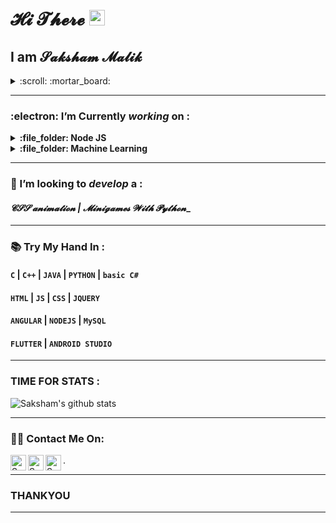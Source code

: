 <h1><b>𝓗𝓲 𝓣𝓱𝓮𝓻𝓮 </b><img src="https://media.giphy.com/media/hvRJCLFzcasrR4ia7z/giphy.gif" width="25px"></strong></h1>
<p> <h2>I am <b> 𝓢𝓪𝓴𝓼𝓱𝓪𝓶 𝓜𝓪𝓵𝓲𝓴 </b></h2></p>

<details>
  <summary>:scroll: :mortar_board:
  </summary>
  <h4>:beginner: 3rd Year Student </h4>
  <h4>:beginner: CSE </h4>
  <h4>:beginner: Python & JAVA </h4>
  <h4>:clock1: Coder :clock8:</h4>
  <h4>:office: Chitkara University <h4>
</details>
    
---  

###  :electron: I’m Currently _working_ on :
<details><summary><span>
  <strong>:file_folder:  Node JS </strong></span> </summary>
  :computer:<strong>:file_folder:  GUI Python</strong><br>
</details>
<details><summary><span>
  <strong>:file_folder:  Machine Learning </strong></span> </summary>
  :computer:<strong>:file_folder:  Data Engineering </strong><br>
</details>
<hr>

### 🤔 I’m looking to _develop_ a :
#### _𝓒𝓢𝓢 𝓪𝓷𝓲𝓶𝓪𝓽𝓲𝓸𝓷 |  𝓜𝓲𝓷𝓲𝓰𝓪𝓶𝓮𝓼 𝓦𝓲𝓽𝓱 𝓟𝔂𝓽𝓱𝓸𝓷__

<hr>

### 📚	Try My Hand In :

#### ```C``` | ```C++``` | ```JAVA``` | ```PYTHON``` | ```basic C#```
#### ```HTML``` | ```JS``` | ```CSS``` | ```JQUERY```
#### ```ANGULAR``` | ```NODEJS``` | ```MySQL```
#### ```FLUTTER``` | ```ANDROID STUDIO```

<hr>

### TIME FOR STATS :

![Saksham's github stats](https://github-readme-stats.vercel.app/api?username=SaKsHaMaLiK&show_icons=true&theme=dark)

<hr>

### :man_technologist: Contact Me On:


<a href="https://sourcerer.io/SaKsHaMaLiK/">
  <img align="left" alt="Sparsh's Sourcerer" width="25px" src="https://cdn.jsdelivr.net/npm/simple-icons@v3/icons/sahibinden.svg" /></a>
<a href="www.instagram.com/sakshammalik5/">
  <img align="left" alt="Sparsh's Instagram" width="25px" src="https://cdn.jsdelivr.net/npm/simple-icons@v3/icons/instagram.svg" /></a>
<a href="https://www.linkedin.com/in/saksham-malik-a7b13318b/">
  <img align="left" alt="Sparsh's LinkdeIN" width="25px" src="https://cdn.jsdelivr.net/npm/simple-icons@v3/icons/linkedin.svg" /></a>
  .

---
### __THANKYOU__ 
---
